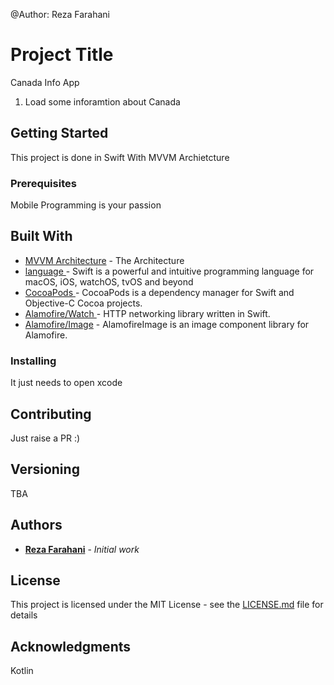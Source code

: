 @Author: Reza Farahani

# Project Title

Canada Info App 
1. Load some inforamtion about Canada
## Getting Started

This project is done in Swift With MVVM Archietcture

### Prerequisites

Mobile Programming is your passion

## Built With

* [MVVM Architecture](https://en.wikipedia.org/wiki/Model–view–viewmodel) - The Architecture
* [language ](https://developer.apple.com/swift/) - Swift is a powerful and intuitive programming language for macOS, iOS, watchOS, tvOS and beyond
* [CocoaPods ](https://cocoapods.org) - CocoaPods is a dependency manager for Swift and Objective-C Cocoa projects.
* [Alamofire/Watch ](https://github.com/Alamofire/Alamofire) - HTTP networking library written in Swift.
* [Alamofire/Image](https://github.com/Alamofire/AlamofireImage) - AlamofireImage is an image component library for Alamofire.



### Installing

It just needs to open xcode 

## Contributing

Just raise a PR :)

## Versioning

TBA

## Authors

* **[Reza Farahani](https://www.linkedin.com/in/reza-farahani-7a7bb74b)** - *Initial work* 


## License

This project is licensed under the MIT License - see the [LICENSE.md](LICENSE.md) file for details

## Acknowledgments
Kotlin
